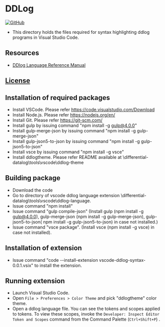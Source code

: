 # DDLog 
[![GitHub](https://github.com/vmware/differential-datalog)](https://github.com/vmware/differential-datalog)
* This directory holds the files required for syntax highlighting ddlog programs in Visual Studio Code.

## Resources
- [DDlog Language Reference Manual](https://github.com/vmware/differential-datalog/blob/master/doc/language_reference/language_reference.md)

## [License](https://github.com/vmware/differential-datalog/blob/master/LICENSE)

## Installation of required packages
* Install VSCode. Please refer https://code.visualstudio.com/Download
* Install Node.js. Please refer https://nodejs.org/en/
* Install Git. Please refer https://git-scm.com/
* Install gulp by issuing command "npm install -g gulp@4.0.0"
* Install gulp-merge-json by issuing command "npm install -g gulp-merge-json"
* Install gulp-json5-to-json by issuing command "npm install -g gulp-json5-to-json"
* Install vsce by issuing command "npm install -g vsce"
* Install ddlogtheme. Please refer README available at <path of code directory>\differential-datalog\tools\vscode\ddlog-theme

## Building package
* Download the code 
* Go to directory of vscode ddlog language extension <path of code directory>\differential-datalog\tools\vscode\ddlog-language.
* Issue command "npm install"
* Issue command "gulp compile-json" (Install gulp (npm install -g gulp@4.0.0), gulp-merge-json (npm install -g gulp-merge-json), gulp-json5-to-json( npm install -g gulp-json5-to-json) in case not installed.) 
* Issue command "vsce package". (Install vsce (npm install -g vsce) in case not installed).

## Installation of extension

* Issue command "code --install-extension vscode-ddlog-syntax-0.0.1.vsix" to install the extension.

## Running extension

* Launch Visual Studio Code.
* Open `File > Preferences > Color Theme` and pick "ddlogtheme" color theme.
* Open a ddlog language file. You can see the tokens and scopes applied to tokens.
 To view these scopes, invoke the `Developer: Inspect Editor Token and Scopes` command from the Command Palette (`Ctrl+Shift+P`) .

